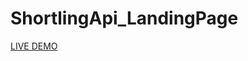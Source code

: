 # ShortlingApi_LandingPage

<a href='https://63bfebea609929005a2b3201--zingy-entremet-bf70c0.netlify.app/' target="_blank">LIVE DEMO</a>

